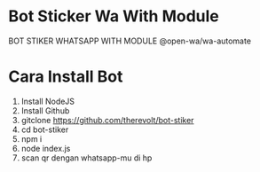 # Bot Sticker Wa With Module
BOT STIKER WHATSAPP WITH MODULE @open-wa/wa-automate

# Cara Install Bot
1. Install NodeJS
2. Install Github
3. gitclone https://github.com/therevolt/bot-stiker
4. cd bot-stiker
5. npm i
6. node index.js
7. scan qr dengan whatsapp-mu di hp
